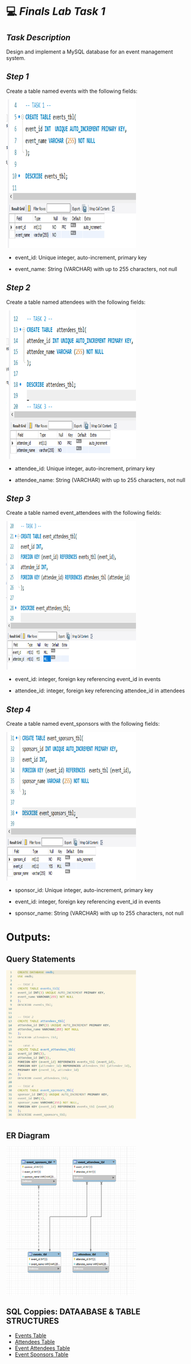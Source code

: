 # 💻 *Finals Lab Task 1*

## *Task Description*
Design and implement a MySQL database for an event management system.

## *Step 1*
Create a table named events with the following fields:

<img src="Images/Finals_Image1.png" alt="Alt Text" width="350" height="400">

- event_id: Unique integer, auto-increment, primary key

- event_name: String (VARCHAR) with up to 255 characters, not null

## *Step 2*
Create a table named attendees with the following fields:

<img src="Images/Finals_Image2.png" alt="Alt Text" width="350" height="400">

- attendee_id: Unique integer, auto-increment, primary key

- attendee_name: String (VARCHAR) with up to 255 characters, not null

## *Step 3*
Create a table named event_attendees with the following fields:

<img src="Images/Finals_Image3.png" alt="Alt Text" width="350" height="400">

- event_id: integer, foreign key referencing event_id in events

- attendee_id: integer, foreign key referencing attendee_id in attendees

## *Step 4*
Create a table named event_sponsors with the following fields:

<img src="Images/Finals_Image4.png" alt="Alt Text" width="350" height="400">

- sponsor_id: Unique integer, auto-increment, primary key

- event_id: integer, foreign key referencing event_id in events

- sponsor_name: String (VARCHAR) with up to 255 characters, not null

# Outputs:
## Query Statements
<img src="Images/query.png" alt="Alt Text" width="350" height="400">

## ER Diagram
<img src="Images/er_diagram.png" alt="Alt Text" width="350" height="400">

## SQL Coppies: DATAABASE & TABLE STRUCTURES
- [Events Table](https://github.com/ryyyysoul/EDMPortfolio/blob/main/Finals%20Task%201/SQL%20Folder/ryyyysoul_db_events_tbl.sql)
- [Attendees Table](https://github.com/ryyyysoul/EDMPortfolio/blob/main/Finals%20Task%201/SQL%20Folder/ryyyysoul_db_attendees_tbl.sql)
- [Event Attendees Table](https://github.com/ryyyysoul/EDMPortfolio/blob/main/Finals%20Task%201/SQL%20Folder/ryyyysoul_db_events_attendees_tbl.sql)
- [Event Sponsors Table](https://github.com/ryyyysoul/EDMPortfolio/blob/main/Finals%20Task%201/SQL%20Folder/ryyyysoul_db_event_sponsors_tbl.sql)
